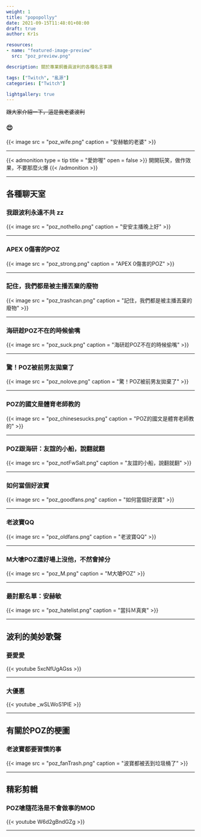 ```yaml
---
weight: 1
title: "popopollyy"
date: 2021-09-15T11:48:01+08:00
draft: true
author: Kr1s

resources:
- name: "featured-image-preview"
  src: "poz_preview.png"

description: 關於專業飼養員波利的各種名言事蹟

tags: ["Twitch", "亂源"]
categories: ["Twitch"]

lightgallery: true
---
```



<!--more-->

~~跟大家介紹一下，這是我老婆波利~~

### 😍

{{< image src = "poz_wife.png" caption = "安赫敏的老婆" >}}

---

{{< admonition type = tip title = "愛妳喔" open = false >}}
開開玩笑，做作效果，不要那麼火爆
{{< /admonition >}}
 
---  
## 各種聊天室

### 我跟波利永遠不共 zz

{{< image src = "poz_nothello.png" caption = "安安主播晚上好" >}}

---

### APEX 0傷害的POZ

{{< image src = "poz_strong.png" caption = "APEX 0傷害的POZ" >}}

---

### 記住，我們都是被主播丟棄的廢物

{{< image src = "poz_trashcan.png" caption = "記住，我們都是被主播丟棄的廢物" >}}

---

### 海研趁POZ不在的時候偷嘴

{{< image src = "poz_suck.png" caption = "海研趁POZ不在的時候偷嘴" >}}

---

### 驚！POZ被前男友拋棄了

{{< image src = "poz_nolove.png" caption = "驚！POZ被前男友拋棄了" >}}

---

### POZ的國文是體育老師教的

{{< image src = "poz_chinesesucks.png" caption = "POZ的國文是體育老師教的" >}}

---

### POZ跟海研：友誼的小船，說翻就翻

{{< image src = "poz_notFwSalt.png" caption = "友誼的小船，說翻就翻" >}}

---

### 如何當個好波寶

{{< image src = "poz_goodfans.png" caption = "如何當個好波寶" >}}

---

### 老波寶QQ 

{{< image src = "poz_oldfans.png" caption = "老波寶QQ" >}}

---

### M大嗆POZ還好場上沒他，不然會掉分 

{{< image src = "poz_M.png" caption = "M大嗆POZ" >}}

---

### 最討厭名單：安赫敏

{{< image src = "poz_hatelist.png" caption = "當抖Ｍ真爽" >}}

---

## 波利的美妙歌聲

### 要愛愛
{{< youtube 5xcNfUgAGss >}}

---

### 大優惠
{{< youtube _wSLWoS1PIE >}}

---

## 有關於POZ的梗圖

### 老波寶都要習慣的事 

{{< image src = "poz_fanTrash.png" caption = "波寶都被丟到垃圾桶了" >}}

---

## 精彩剪輯

### POZ嗆隨花洛是不會做事的MOD
{{< youtube W6d2gBndGZg >}}

---